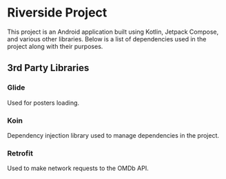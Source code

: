 # Riverside Project

This project is an Android application built using Kotlin, Jetpack Compose, and various other libraries. Below is a list of dependencies used in the project along with their purposes.

## 3rd Party Libraries

### Glide

Used for posters loading.

### Koin

Dependency injection library used to manage dependencies in the project.

### Retrofit

Used to make network requests to the OMDb API.